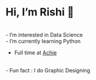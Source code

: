 # Hi, I’m Rishi 👋
<br>
- I’m interested in Data Science
<br>
- I’m currently learning Python
<br>

- Full time at [Achie](https://achiebot.netlify.app/)
<br>
- Fun fact : I do Graphic Designing
